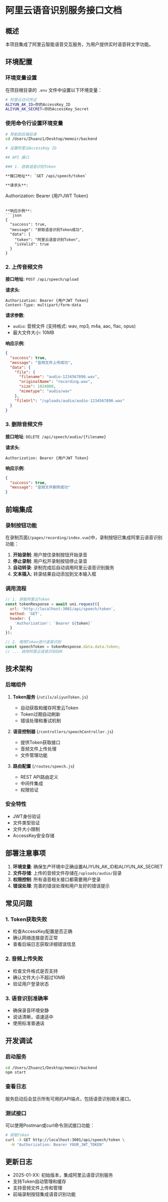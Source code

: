 # 阿里云语音识别服务接口文档

## 概述

本项目集成了阿里云智能语音交互服务，为用户提供实时语音转文字功能。

## 环境配置

### 环境变量设置

在项目根目录的 `.env` 文件中设置以下环境变量：

```bash
# 阿里云访问凭证
ALIYUN_AK_ID=你的AccessKey_ID
ALIYUN_AK_SECRET=你的AccessKey_Secret
```

### 使用命令行设置环境变量

```bash
# 导航到后端目录
cd /Users/Zhuanz1/Desktop/memoir/backend

# 设置阿里云AccessKey ID

## API 接口

### 1. 获取语音识别Token

**接口地址**: `GET /api/speech/token`

**请求头**:
```
Authorization: Bearer {用户JWT Token}
```

**响应示例**:
```json
{
  "success": true,
  "message": "获取语音识别Token成功",
  "data": {
    "token": "阿里云语音识别Token",
    "isValid": true
  }
}
```

### 2. 上传音频文件

**接口地址**: `POST /api/speech/upload`

**请求头**:
```
Authorization: Bearer {用户JWT Token}
Content-Type: multipart/form-data
```

**请求参数**:
- `audio`: 音频文件 (支持格式: wav, mp3, m4a, aac, flac, opus)
- 最大文件大小: 10MB

**响应示例**:
```json
{
  "success": true,
  "message": "音频文件上传成功",
  "data": {
    "file": {
      "filename": "audio-1234567890.wav",
      "originalName": "recording.wav",
      "size": 1024000,
      "mimetype": "audio/wav"
    },
    "fileUrl": "/uploads/audio/audio-1234567890.wav"
  }
}
```

### 3. 删除音频文件

**接口地址**: `DELETE /api/speech/audio/{filename}`

**请求头**:
```
Authorization: Bearer {用户JWT Token}
```

**响应示例**:
```json
{
  "success": true,
  "message": "音频文件删除成功"
}
```

## 前端集成

### 录制按钮功能

在录制页面(`/pages/recording/index.vue`)中，录制按钮已集成阿里云语音识别功能：

1. **开始录制**: 用户按住录制按钮开始录音
2. **停止录制**: 用户松开录制按钮停止录音
3. **自动转录**: 录制完成后自动调用阿里云语音识别服务
4. **文本插入**: 转录结果自动添加到文本输入框

### 调用流程

```javascript
// 1. 获取阿里云Token
const tokenResponse = await uni.request({
  url: 'http://localhost:3001/api/speech/token',
  method: 'GET',
  header: {
    'Authorization': `Bearer ${token}`
  }
});

// 2. 使用Token进行语音识别
const speechToken = tokenResponse.data.data.token;
// ... 调用阿里云语音识别SDK
```

## 技术架构

### 后端组件

1. **Token服务** (`/utils/aliyunToken.js`)
   - 自动获取和缓存阿里云Token
   - Token过期自动刷新
   - 错误处理和重试机制

2. **语音控制器** (`/controllers/speechController.js`)
   - 提供Token获取接口
   - 音频文件上传处理
   - 文件管理功能

3. **路由配置** (`/routes/speech.js`)
   - REST API路由定义
   - 中间件集成
   - 权限验证

### 安全特性

- JWT身份验证
- 文件类型验证
- 文件大小限制
- AccessKey安全存储

## 部署注意事项

1. **环境变量**: 确保生产环境中正确设置ALIYUN_AK_ID和ALIYUN_AK_SECRET
2. **文件存储**: 上传的音频文件存储在`/uploads/audio/`目录
3. **权限控制**: 所有语音相关接口都需要用户登录
4. **错误处理**: 完善的错误处理和用户友好的错误提示

## 常见问题

### 1. Token获取失败
- 检查AccessKey配置是否正确
- 确认网络连接是否正常
- 查看后端日志获取详细错误信息

### 2. 音频上传失败
- 检查文件格式是否支持
- 确认文件大小不超过10MB
- 验证用户登录状态

### 3. 语音识别准确率
- 确保录音环境安静
- 说话清晰，语速适中
- 使用标准普通话

## 开发调试

### 启动服务
```bash
cd /Users/Zhuanz1/Desktop/memoir/backend
npm start
```

### 查看日志
服务启动后会显示所有可用的API端点，包括语音识别相关接口。

### 测试接口
可以使用Postman或curl命令测试接口功能：

```bash
# 获取Token
curl -X GET http://localhost:3001/api/speech/token \
  -H "Authorization: Bearer YOUR_JWT_TOKEN"
```

## 更新日志

- 2025-01-XX: 初始版本，集成阿里云语音识别服务
- 支持Token自动管理和缓存
- 支持音频文件上传和管理
- 前端录制按钮集成语音识别功能
